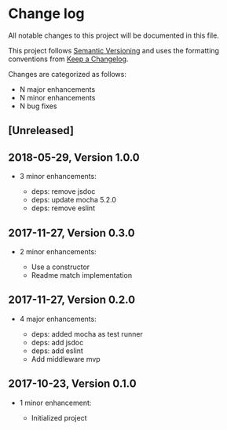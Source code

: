 # Change log

All notable changes to this project will be documented in this file.

This project follows [Semantic Versioning](http://semver.org/) and uses the formatting conventions from [Keep a Changelog](http://keepachangelog.com).

Changes are categorized as follows:

* N major enhancements
* N minor enhancements
* N bug fixes

## [Unreleased]

## 2018-05-29, Version 1.0.0

* 3 minor enhancements:

  * deps: remove jsdoc
  * deps: update mocha 5.2.0
  * deps: remove eslint

## 2017-11-27, Version 0.3.0

* 2 minor enhancements:

  * Use a constructor
  * Readme match implementation

## 2017-11-27, Version 0.2.0

* 4 major enhancements:

  * deps: added mocha as test runner
  * deps: add jsdoc
  * deps: add eslint
  * Add middleware mvp

## 2017-10-23, Version 0.1.0

* 1 minor enhancement:

  * Initialized project
